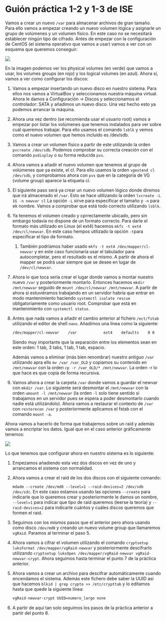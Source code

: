 # Guión práctica 1-2 y 1-3 de ISE

Vamos a crear un nuevo `/var` para almacenar archivos de gran tamaño. Para ello vamos a empezar creando un nuevo volumen lógica y asignarle un grupo de volúmenes y un volumen físico. En este caso no se necesitará establecer ningún tipo de cifrado. Antes de empezar con la configuración de CentOS (el sistema operativo que vamos a usar) vamos a ver con un esquema que queremos conseguir:

![](/Users/alejandrorubiomartinez/Desktop/ugr/ISE/practica1/esquema1.png)

En la imagen podemos ver los physical volumes (en verde) que vamos a usar, los volumes groups (en rojo) y los logical volumes (en azul). Ahora sí, vamos a ver como configurar los discos:

1. Vamos a empezar insertando un nuevo disco en nuestro sistema. Para ellos nos vamos a VirtualBox y seleccionamos nuestra máquina virtual. Ahora le damos a Configuración -> Discos y seleccionamos el controlador: SATA y añadimos un nuevo disco. Una vez hecho esto ya podemos arrancar la máquina.

2. Ahora una vez dentro (se recomienda usar el usuario root) vamos a empezar por listar los volúmenes que tenemos instalados para ver sobre cuál queremos trabajar. Para ello usamos el comando `lsblk` y vemos como el nuevo volumen que hemos incluido es /dev/sdb.

3. Vamos a crear un volumen físico a partir de este utilizando la orden `pvcreate /dev/sdb`. Podemos comprobar su correcta creación con el comando `pvdisplay` o su forma reducida `pvs`.

4. Ahora vamos a añadir el nuevo volumen que tenemos al grupo de volúmenes que ya existe, el cl. Para ello usamos la orden `vgextend cl /dev/sdb`, y comprobamos ahora con `pvs` que en la categoría de VG (volume group) aparece la etiqueta cl.

5. El siguiente paso será ya crear un nuevo volumen lógico donde diremos que irá almacenado el `/var`. Esto se hace utilizando la orden `lvcreate -L 1G -n newvar cl` La opción `-L` sirve para especificar el tamaño y `-n` para ek nombre. Vamos a comprobar que está todo correcto utilizando `lsblk`.

6. Ya tenemos el volumen creado y cprrectamente ubicado, pero sin embargo todavía no dispone de un formato correcto. Para darle el formato más utilizado en Linux (el ext4) hacemos `mkfs -t ext4 /dev/cl/newvar`. En este caso hempos utilizado la opción `-t`para especificar el tipo de formato. 
   
   1. También podríamos haber usado `mkfs -t ext4 /dev/mapper/cl-newvar` y en este caso funcionaría usar el tabulador para autocompletar, pero el resultado es el mismo. A partir de ahora el mapper se podrá usar siempre que se desee en lugar de `/dev/cl/newvar`.

7. Ahora lo que toca sería crear el lugar donde vamos a montar nuestro nuevo `/var` y posteriormente montarlo. Entonces hacemos `mkdir /mnt/newvar` seguido de `mount /dev/cl/newvar /mnt/newvar`. A partir de ahora si estuviéramos trabajando en un servidor habría que entrar en modo mantenimiento haciendo `systemctl isolate rescue` obligatoriamente como usuario root. Comprobar que está en mantenimiento con `systemctl status`.

8. Antes que nada vamos a añadir el cambio anterior al fichero `/ect/fstab` utilizando el editor de shell `nano`. Añadimos una línea como la siguiente:
   
   ```bash
   /dev/mapper/cl-newvar    /var            ext4    defaults    0 0
   ```
   
   Siendo muy importante que la separación entre los elementos sean en este orden: 1 tab, 3 tabs, 1 tab, 1 tab, espacio.
   
   Además vamos a eliminar (más bien renombrar) nuestro antiguo `/var` utilizando apra ello `mv /var /var_OLD` y copiamos su contenido en `/mnt/newvar` con la orden `cp -r /var_OLD/* /mnt/newvar`. La orden -r lo que hace es que copia de forma recursiva.

9. Vamos ahora a crear la carpeta `/var` donde vamos a guardar el newvar con `mkdir /var`. Lo siguiente será desmontar el `/mnt/newvar` con la orden `umount -l /mnt/newvar` (la orden `-l` solo tiene sentido si trabajamos en un servidor pues se espera a poder desmontarlo cuando nadie está utilizándolo). Ahora vamos a restaurar el contexto de `/var` con `restorecon /var` y posteriormente aplicamos el fstab con el comando `mount -a`.

Ahora vamos a hacerlo de forma que trabajemos sobre un raid y además vamos a encriptar los datos. Igual que en el caso anterior gráficamente tenemos:

![ ](/Users/alejandrorubiomartinez/Desktop/ugr/ISE/practica1/esquema2.png)

Lo que tenemos que configurar ahora en nuestro sistema es lo siguiente:

1. Empezamos añadiendo esta vez dos discos en vez de uno y arrancamos el sistema con normalidad.

2. Ahora vamos a crear el raid de los dos discos con el siguiente comando: 
   
   `mdadm --create /dev/md0 --level=1 --raid-devices=2 /dev/sdb /dev/sdc`. En este caso estamos usando las opciones `--create` para indicarle que lo queremos crear y posteriormente le damos un nombre, `--level=1` para indicar que tipo de raid queremos (leerse la teoría) y `--raid-devices=2` para indicarle cuántos y cuáles discos queremos que formen el raid.

3. Seguimos con los mismos pasos que el anterior pero ahora usando como disco `/dev/md0` y creando un nuevo volume group que llamaremos `vgRaid`. Paramos al terminar el paso 5.

4. Ahora vamos a cifrar el volumen utilizando el comando `cryptsetup luksFormat /dev/mapper/vgRaid-newvar` y posteriormente descifrarlo utilizando `cryptsetup luksOpen /dev/mapper/vgRaid-newvar vgRaid-newvar-crypt`. Ahora seguimos hasta terminar el punto 7 de la práctica anterior.

5. Ahora vamos a crear un archivo para descifrar automáticamente cuando encendamos el sistema. Además este fichero debe saber la UUID así que hacemos `blkid | grep crypto >> /etc/crypttab` y lo editamos hasta que quede la siguiente línea:
   
   ```bash
   vgRaid-newvar-crypt UUID=numero_largo none
   ```

6. A partir de aquí tan solo seguimos los pasos de la práctica anterior a partir del punto 8.
